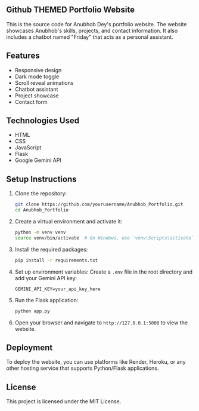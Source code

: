 ## Github THEMED Portfolio Website

This is the source code for Anubhob Dey's portfolio website. The website showcases Anubhob's skills, projects, and contact information. It also includes a chatbot named "Friday" that acts as a personal assistant.

## Features

- Responsive design
- Dark mode toggle
- Scroll reveal animations
- Chatbot assistant
- Project showcase
- Contact form

## Technologies Used

- HTML
- CSS
- JavaScript
- Flask
- Google Gemini API

## Setup Instructions

1. Clone the repository:
   ```sh
   git clone https://github.com/yourusername/Anubhob_Portfolio.git
   cd Anubhob_Portfolio
   ```

2. Create a virtual environment and activate it:
   ```sh
   python -m venv venv
   source venv/bin/activate  # On Windows, use `venv\Scripts\activate`
   ```

3. Install the required packages:
   ```sh
   pip install -r requirements.txt
   ```

4. Set up environment variables:
   Create a `.env` file in the root directory and add your Gemini API key:
   ```env
   GEMINI_API_KEY=your_api_key_here
   ```

5. Run the Flask application:
   ```sh
   python app.py
   ```

6. Open your browser and navigate to `http://127.0.0.1:5000` to view the website.

## Deployment

To deploy the website, you can use platforms like Render, Heroku, or any other hosting service that supports Python/Flask applications.

## License

This project is licensed under the MIT License.

